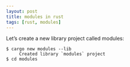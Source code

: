 ```yaml
---
layout: post
title: modules in rust
tags: [rust, modules]
---
```


Let’s create a new library project called modules:

```
$ cargo new modules --lib
     Created library `modules` project
$ cd modules
```